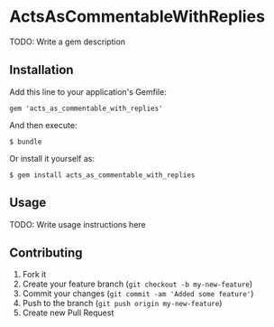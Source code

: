 # ActsAsCommentableWithReplies

TODO: Write a gem description

## Installation

Add this line to your application's Gemfile:

    gem 'acts_as_commentable_with_replies'

And then execute:

    $ bundle

Or install it yourself as:

    $ gem install acts_as_commentable_with_replies

## Usage

TODO: Write usage instructions here

## Contributing

1. Fork it
2. Create your feature branch (`git checkout -b my-new-feature`)
3. Commit your changes (`git commit -am 'Added some feature'`)
4. Push to the branch (`git push origin my-new-feature`)
5. Create new Pull Request
